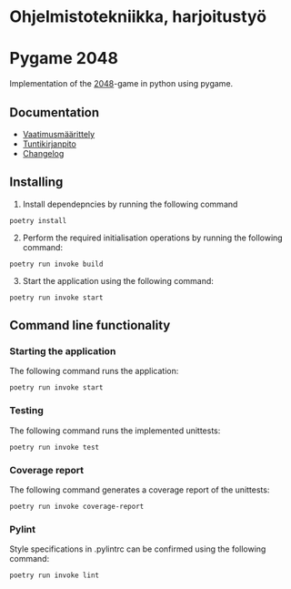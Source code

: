 # Ohjelmistotekniikka, harjoitustyö
# Pygame 2048

Implementation of the [2048](https://en.wikipedia.org/wiki/2048_(video_game))-game in python using pygame.

## Documentation

- [Vaatimusmäärittely](https://github.com/Niclas-L/ot-harjoitustyo/blob/master/documentation/vaatimusmaarittely.md)
- [Tuntikirjanpito](https://github.com/Niclas-L/ot-harjoitustyo/blob/master/documentation/tuntikirjanpito.md)
- [Changelog](https://github.com/Niclas-L/ot-harjoitustyo/blob/master/documentation/changelog.md)

## Installing
1. Install dependepncies by running the following command
```
poetry install
```
2. Perform the required initialisation operations by running the following command:
```
poetry run invoke build
```
3. Start the application using the following command:
```
poetry run invoke start
```

## Command line functionality
### Starting the application
The following command runs the application:
```
poetry run invoke start
```
### Testing
The following command runs the implemented unittests:
```
poetry run invoke test
```
### Coverage report
The following command generates a coverage report of the unittests:
```
poetry run invoke coverage-report
```
### Pylint
Style specifications in .pylintrc can be confirmed using the following command:
```
poetry run invoke lint
```
